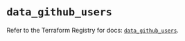 # `data_github_users`

Refer to the Terraform Registry for docs: [`data_github_users`](https://registry.terraform.io/providers/integrations/github/6.2.2/docs/data-sources/users).
